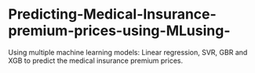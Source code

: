 # Predicting-Medical-Insurance-premium-prices-using-MLusing-
Using multiple machine learning models: Linear regression, SVR, GBR and XGB to predict the medical insurance premium prices. 
